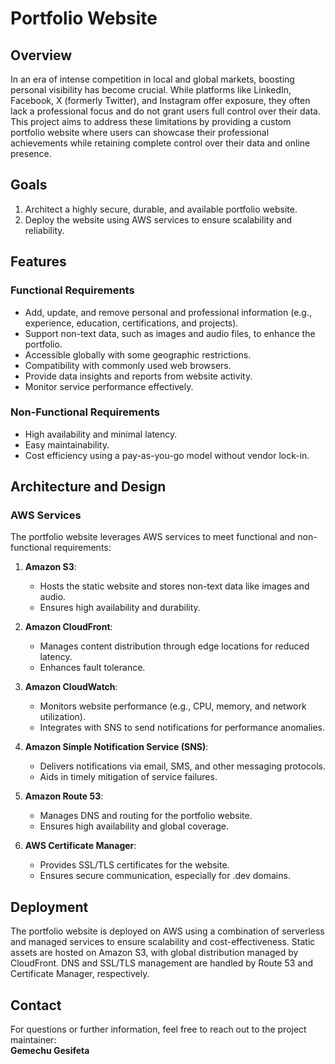 # Portfolio Website

## Overview

In an era of intense competition in local and global markets, boosting personal visibility has become crucial. While platforms like LinkedIn, Facebook, X (formerly Twitter), and Instagram offer exposure, they often lack a professional focus and do not grant users full control over their data. This project aims to address these limitations by providing a custom portfolio website where users can showcase their professional achievements while retaining complete control over their data and online presence.

## Goals

1. Architect a highly secure, durable, and available portfolio website.
2. Deploy the website using AWS services to ensure scalability and reliability.

## Features

### Functional Requirements
- Add, update, and remove personal and professional information (e.g., experience, education, certifications, and projects).
- Support non-text data, such as images and audio files, to enhance the portfolio.
- Accessible globally with some geographic restrictions.
- Compatibility with commonly used web browsers.
- Provide data insights and reports from website activity.
- Monitor service performance effectively.

### Non-Functional Requirements
- High availability and minimal latency.
- Easy maintainability.
- Cost efficiency using a pay-as-you-go model without vendor lock-in.

## Architecture and Design

### AWS Services
The portfolio website leverages AWS services to meet functional and non-functional requirements:

1. **Amazon S3**: 
   - Hosts the static website and stores non-text data like images and audio.
   - Ensures high availability and durability.

2. **Amazon CloudFront**:
   - Manages content distribution through edge locations for reduced latency.
   - Enhances fault tolerance.

3. **Amazon CloudWatch**:
   - Monitors website performance (e.g., CPU, memory, and network utilization).
   - Integrates with SNS to send notifications for performance anomalies.

4. **Amazon Simple Notification Service (SNS)**:
   - Delivers notifications via email, SMS, and other messaging protocols.
   - Aids in timely mitigation of service failures.

5. **Amazon Route 53**:
   - Manages DNS and routing for the portfolio website.
   - Ensures high availability and global coverage.

6. **AWS Certificate Manager**:
   - Provides SSL/TLS certificates for the website.
   - Ensures secure communication, especially for .dev domains.

## Deployment

The portfolio website is deployed on AWS using a combination of serverless and managed services to ensure scalability and cost-effectiveness. Static assets are hosted on Amazon S3, with global distribution managed by CloudFront. DNS and SSL/TLS management are handled by Route 53 and Certificate Manager, respectively.

## Contact

For questions or further information, feel free to reach out to the project maintainer:  
**Gemechu Gesifeta**  


